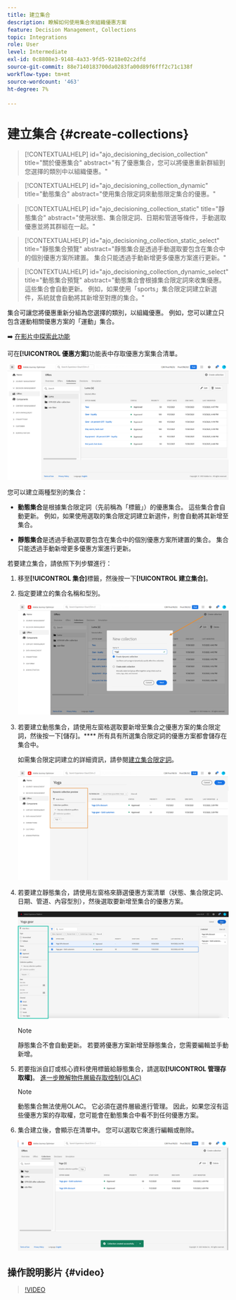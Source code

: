 ```yaml
---
title: 建立集合
description: 瞭解如何使用集合來組織優惠方案
feature: Decision Management, Collections
topic: Integrations
role: User
level: Intermediate
exl-id: 0c8808e3-9148-4a33-9fd5-9218e02c2dfd
source-git-commit: 88e7140183700da0283fa00d89f6fff2c71c138f
workflow-type: tm+mt
source-wordcount: '463'
ht-degree: 7%

---
```


# 建立集合 {#create-collections}

>[!CONTEXTUALHELP]
>id="ajo_decisioning_decision_collection"
>title="關於優惠集合"
>abstract="有了優惠集合，您可以將優惠重新群組到您選擇的類別中以組織優惠。"

>[!CONTEXTUALHELP]
>id="ajo_decisioning_collection_dynamic"
>title="動態集合"
>abstract="使用集合限定詞來動態限定集合的優惠。"

>[!CONTEXTUALHELP]
>id="ajo_decisioning_collection_static"
>title="靜態集合"
>abstract="使用狀態、集合限定詞、日期和管道等條件，手動選取優惠並將其群組在一起。"

>[!CONTEXTUALHELP]
>id="ajo_decisioning_collection_static_select"
>title="靜態集合預覽"
>abstract="靜態集合是透過手動選取要包含在集合中的個別優惠方案所建置。 集合只能透過手動新增更多優惠方案進行更新。"

>[!CONTEXTUALHELP]
>id="ajo_decisioning_collection_dynamic_select"
>title="動態集合預覽"
>abstract="動態集合會根據集合限定詞來收集優惠。 這些集合會自動更新。 例如，如果使用「sports」集合限定詞建立新選件，系統就會自動將其新增至對應的集合。"

集合可讓您將優惠重新分組為您選擇的類別，以組織優惠。 例如，您可以建立只包含運動相關優惠方案的「運動」集合。

➡️ [在影片中探索此功能](#video)

可在&#x200B;**[!UICONTROL 優惠方案]**&#x200B;功能表中存取優惠方案集合清單。

![](../assets/collections_list.png)

您可以建立兩種型別的集合：

* **動態集合**&#x200B;是根據集合限定詞（先前稱為「標籤」）的優惠集合。 這些集合會自動更新。 例如，如果使用選取的集合限定詞建立新選件，則會自動將其新增至集合。

* **靜態集合**&#x200B;是透過手動選取要包含在集合中的個別優惠方案所建置的集合。 集合只能透過手動新增更多優惠方案進行更新。

若要建立集合，請依照下列步驟進行：

1. 移至&#x200B;**[!UICONTROL 集合]**&#x200B;標籤，然後按一下&#x200B;**[!UICONTROL 建立集合]**。

1. 指定要建立的集合名稱和型別。

   ![](../assets/collection_create.png)

1. 若要建立動態集合，請使用左窗格選取要新增至集合之優惠方案的集合限定詞，然後按一下[儲存]。**** 所有具有所選集合限定詞的優惠方案都會儲存在集合中。

   如需集合限定詞建立的詳細資訊，請參閱[建立集合限定詞](../offer-library/creating-tags.md)。

   ![](../assets/dynamic_collection.png)

1. 若要建立靜態集合，請使用左窗格來篩選優惠方案清單（狀態、集合限定詞、日期、管道、內容型別），然後選取要新增至集合的優惠方案。

   ![](../assets/static_collection.png)

   >[!NOTE]
   >
   >靜態集合不會自動更新。 若要將優惠方案新增至靜態集合，您需要編輯並手動新增。

1. 若要指派自訂或核心資料使用標籤給靜態集合，請選取&#x200B;**[!UICONTROL 管理存取權]**。 [進一步瞭解物件層級存取控制(OLAC)](../../administration/object-based-access.md)

   >[!NOTE]
   >
   >動態集合無法使用OLAC。 它必須在選件層級進行管理。 因此，如果您沒有這些優惠方案的存取權，您可能會在動態集合中看不到任何優惠方案。

1. 集合建立後，會顯示在清單中。 您可以選取它來進行編輯或刪除。

   ![](../assets/collection_created.png)

## 操作說明影片 {#video}

>[!VIDEO](https://video.tv.adobe.com/v/329376?quality=12)



